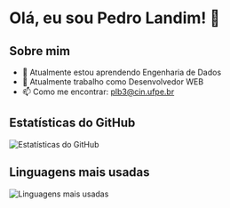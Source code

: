 # Olá, eu sou Pedro Landim! 👋

## Sobre mim

- 🌱 Atualmente estou aprendendo Engenharia de Dados
- 👯 Atualmente trabalho como Desenvolvedor WEB
- 📫 Como me encontrar: plb3@cin.ufpe.br 


## Estatísticas do GitHub

![Estatísticas do GitHub](https://github-readme-stats.vercel.app/api?username=PedroLandim&show_icons=true&theme=radical)

## Linguagens mais usadas

![Linguagens mais usadas](https://github-readme-stats.vercel.app/api/top-langs/?username=PedroLandim&layout=compact&theme=radical)
